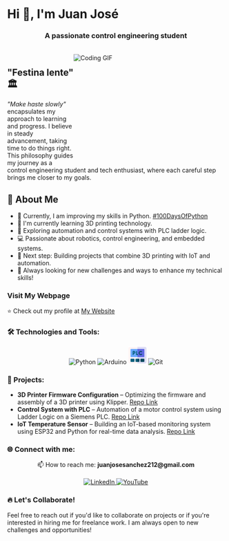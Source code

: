 # Hi 👋, I'm Juan José

<h3 align="center">A passionate control engineering student</h3>
<br>

<img align="right" src="https://media.giphy.com/media/SWoSkN6DxTszqIKEqv/giphy.gif" alt="Coding GIF" width="350" height="250">

## "Festina lente" 🏛️

*"Make haste slowly"* encapsulates my approach to learning and progress. I believe in steady advancement, taking time to do things right. This philosophy guides my journey as a control engineering student and tech enthusiast, where each careful step brings me closer to my goals.

## 🚀 About Me

- 🌱 Currently, I am improving my skills in Python. [#100DaysOfPython](https://github.com/juasanchezme/100DaysOfPython)
- 🤖 I'm currently learning 3D printing technology.
- 🔧 Exploring automation and control systems with PLC ladder logic.
- 💻 Passionate about robotics, control engineering, and embedded systems.
- 🎯 Next step: Building projects that combine 3D printing with IoT and automation.
- 🚀 Always looking for new challenges and ways to enhance my technical skills!

### **Visit My Webpage**

⭐️ Check out my profile at [My Website](https://juanjosewebpage.vercel.app/)

### 🛠️ Technologies and Tools:

<p align="center">
  <img src="https://img.icons8.com/color/48/000000/python--v1.png" alt="Python"/>
  <img src="https://img.icons8.com/color/48/000000/arduino.png" alt="Arduino"/>
  <img src="images/plc.png" alt="PLC" width="42" height="42"/>
  <img src="https://img.icons8.com/color/48/000000/git.png" alt="Git"/>
</p>

### 🚀 Projects:

- **3D Printer Firmware Configuration** – Optimizing the firmware and assembly of a 3D printer using Klipper. [Repo Link](https://github.com/juasanchezme/3d-printer)
- **Control System with PLC** – Automation of a motor control system using Ladder Logic on a Siemens PLC. [Repo Link](https://github.com/juasanchezme/plc-control-system)
- **IoT Temperature Sensor** – Building an IoT-based monitoring system using ESP32 and Python for real-time data analysis. [Repo Link](https://github.com/juasanchezme/iot-temperature-sensor)

### 🌐 Connect with me:

<p align="center">
  📫 How to reach me: <strong>juanjosesanchez212@gmail.com</strong><br><br>
  <a href="https://www.linkedin.com/in/juan-jos%C3%A9-s%C3%A1nchez-mej%C3%ADa-7a33b0305" target="_blank">
    <img src="https://img.icons8.com/ios-filled/50/0077b5/linkedin.png" alt="LinkedIn" width="40" height="40"/>
  </a>
  <a href="https://www.youtube.com/@Creafera" target="_blank">
    <img src="https://img.icons8.com/ios-filled/50/FF0000/youtube-play.png" alt="YouTube" width="40" height="40"/>
  </a>
</p>

### 🔥 Let's Collaborate!

Feel free to reach out if you'd like to collaborate on projects or if you're interested in hiring me for freelance work. I am always open to new challenges and opportunities!
